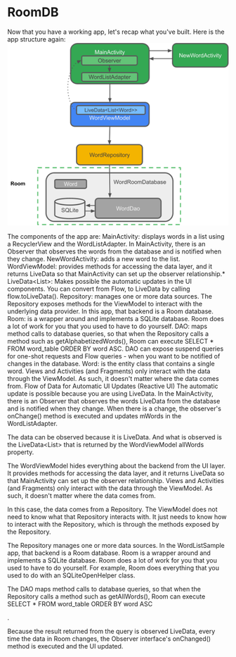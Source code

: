 # RoomDB
Now that you have a working app, let's recap what you've built. Here is the app structure again:
<img src="./app/image.png" width=“400”/>

The components of the app are:
MainActivity: displays words in a list using a RecyclerView and the WordListAdapter. In MainActivity, there is an Observer that observes the words from the database and is notified when they change.
NewWordActivity: adds a new word to the list.
WordViewModel: provides methods for accessing the data layer, and it returns LiveData so that MainActivity can set up the observer relationship.*
LiveData<List<Word>>: Makes possible the automatic updates in the UI components. You can convert from Flow, to LiveData by calling flow.toLiveData().
Repository: manages one or more data sources. The Repository exposes methods for the ViewModel to interact with the underlying data provider. In this app, that backend is a Room database.
Room: is a wrapper around and implements a SQLite database. Room does a lot of work for you that you used to have to do yourself.
DAO: maps method calls to database queries, so that when the Repository calls a method such as getAlphabetizedWords(), Room can execute SELECT * FROM word_table ORDER BY word ASC.
DAO can expose suspend queries for one-shot requests and Flow queries - when you want to be notified of changes in the database.
Word: is the entity class that contains a single word.
Views and Activities (and Fragments) only interact with the data through the ViewModel. As such, it doesn't matter where the data comes from.
Flow of Data for Automatic UI Updates (Reactive UI)
The automatic update is possible because you are using LiveData. In the MainActivity, there is an Observer that observes the words LiveData from the database and is notified when they change. When there is a change, the observer's onChange() method is executed and updates mWords in the WordListAdapter.

The data can be observed because it is LiveData. And what is observed is the LiveData<List<Word>> that is returned by the WordViewModel allWords property.

The WordViewModel hides everything about the backend from the UI layer. It provides methods for accessing the data layer, and it returns LiveData so that MainActivity can set up the observer relationship. Views and Activities (and Fragments) only interact with the data through the ViewModel. As such, it doesn't matter where the data comes from.

In this case, the data comes from a Repository. The ViewModel does not need to know what that Repository interacts with. It just needs to know how to interact with the Repository, which is through the methods exposed by the Repository.

The Repository manages one or more data sources. In the WordListSample app, that backend is a Room database. Room is a wrapper around and implements a SQLite database. Room does a lot of work for you that you used to have to do yourself. For example, Room does everything that you used to do with an SQLiteOpenHelper class.

The DAO maps method calls to database queries, so that when the Repository calls a method such as getAllWords(), Room can execute SELECT * FROM word_table ORDER BY word ASC

.

Because the result returned from the query is observed LiveData, every time the data in Room changes, the Observer interface's onChanged() method is executed and the UI updated.

